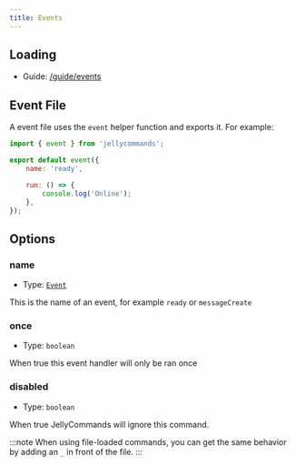```yaml
---
title: Events
---
```


## Loading

-   Guide: [/guide/events](/guide/events/files)

## Event File

A event file uses the `event` helper function and exports it. For example:

```js
import { event } from 'jellycommands';

export default event({
	name: 'ready',

	run: () => {
		console.log('Online');
	},
});
```

## Options

### name

-   Type: [`Event`](https://discord.js.org/#/docs/main/stable/class/Client)

This is the name of an event, for example `ready` or `messageCreate`

### once

-   Type: `boolean`

When true this event handler will only be ran once

### disabled

-   Type: `boolean`

When true JellyCommands will ignore this command.

:::note
When using file-loaded commands, you can get the same behavior by adding an `_` in front of the file.
:::
